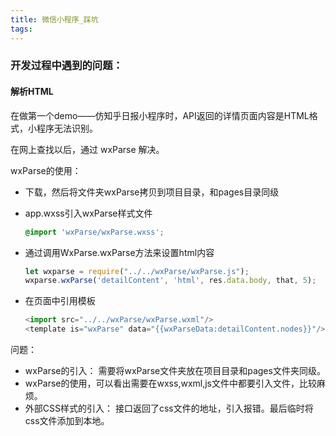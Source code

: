 ```yaml
---
title: 微信小程序_踩坑
tags:
---
```

### 开发过程中遇到的问题：

#### 解析HTML

在做第一个demo——仿知乎日报小程序时，API返回的详情页面内容是HTML格式，小程序无法识别。

在网上查找以后，通过 wxParse 解决。

wxParse的使用：

* 下载，然后将文件夹wxParse拷贝到项目目录，和pages目录同级
* app.wxss引入wxParse样式文件

	``` css
	@import 'wxParse/wxParse.wxss';
	```
	
* 通过调用WxParse.wxParse方法来设置html内容

	``` js
	let wxparse = require("../../wxParse/wxParse.js");
	wxparse.wxParse('detailContent', 'html', res.data.body, that, 5);
	```
	
* 在页面中引用模板

	``` js
	<import src="../../wxParse/wxParse.wxml"/>
	<template is="wxParse" data="{{wxParseData:detailContent.nodes}}"/>
	```

问题：

* wxParse的引入： 需要将wxParse文件夹放在项目目录和pages文件夹同级。
* wxParse的使用，可以看出需要在wxss,wxml,js文件中都要引入文件，比较麻烦。
* 外部CSS样式的引入： 接口返回了css文件的地址，引入报错。最后临时将css文件添加到本地。


